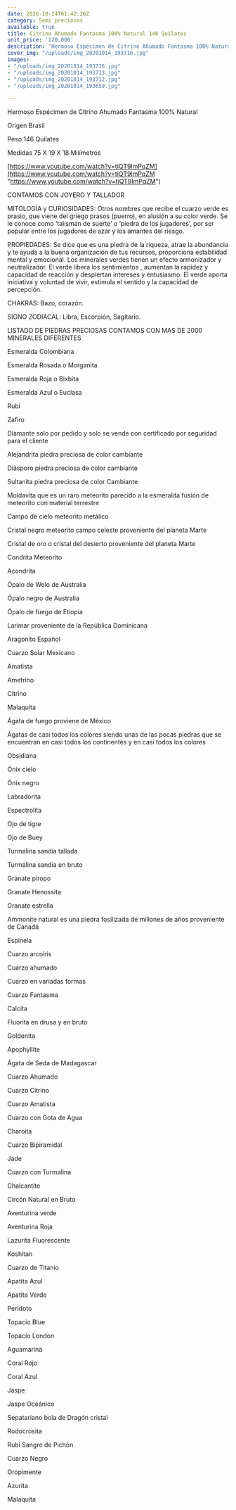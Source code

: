 ```yaml
---
date: 2020-10-24T01:42:26Z
category: Semi preciosas
available: true
title: Citrino Ahumado Fantasma 100% Natural 146 Quilates
unit_price: '120.000'
description: 'Hermoso Espécimen de Citrino Ahumado Fantasma 100% Natural '
cover_img: "/uploads/img_20201014_193716.jpg"
images:
- "/uploads/img_20201014_193716.jpg"
- "/uploads/img_20201014_193713.jpg"
- "/uploads/img_20201014_193712.jpg"
- "/uploads/img_20201014_193659.jpg"

---
```

Hermoso Espécimen de Citrino Ahumado Fantasma 100% Natural 

Origen Brasil

Peso 146 Quilates

Medidas 75 X 19 X 18 Milímetros

[https://www.youtube.com/watch?v=tiQT9ImPqZM](https://www.youtube.com/watch?v=tiQT9ImPqZM "https://www.youtube.com/watch?v=tiQT9ImPqZM")

CONTAMOS CON JOYERO Y TALLADOR

MITOLOGÍA y CURIOSIDADES: Otros nombres que recibe el cuarzo verde es prasio, que viene del griego prasos (puerro), en alusión a su color verde. Se le conoce como ‘talismán de suerte’ o ‘piedra de los jugadores’, por ser popular entre los jugadores de azar y los amantes del riesgo.

PROPIEDADES: Se dice que es una piedra de la riqueza, atrae la abundancia y te ayuda a la buena organización de tus recursos, proporciona estabilidad mental y emocional. Los minerales verdes tienen un efecto armonizador y neutralizador. El verde libera los sentimientos , aumentan la rapidez y capacidad de reacción y despiertan intereses y entusiasmo. El verde aporta iniciativa y voluntad de vivir, estimula el sentido y la capacidad de percepción.

CHAKRAS: Bazo, corazón.

SIGNO ZODIACAL: Libra, Escorpión, Sagitario. 

LISTADO DE PIEDRAS PRECIOSAS CONTAMOS CON MAS DE 2000 MINERALES DIFERENTES

Esmeralda Colombiana 

Esmeralda Rosada o Morganita

Esmeralda Roja o Bixbita

Esmeralda Azul o Euclasa 

Rubí 

Zafiro 

Diamante solo por pedido y solo se vende con certificado por seguridad para el cliente

Alejandrita piedra preciosa de color cambiante 

Diásporo piedra preciosa de color cambiante 

Sultanita piedra preciosa de color Cambiante 

Moldavita que es un raro meteorito parecido a la esmeralda fusión de meteorito con material terrestre 

Campo de cielo meteorito metálico 

Cristal negro meteorito campo celeste proveniente del planeta Marte 

Cristal de oro o cristal del desierto proveniente del planeta Marte 

Condrita Meteorito 

Acondrita 

Ópalo de Welo de Australia 

Ópalo negro de Australia 

Ópalo de fuego de Etiopía 

Larimar proveniente de la República Dominicana 

Aragonito Español 

Cuarzo Solar Mexicano 

Amatista 

Ametrino 

Citrino 

Malaquita 

Ágata de fuego proviene de México 

Ágatas de casi todos los colores siendo unas de las pocas piedras que se encuentran en casi todos los continentes y en casi todos los colores 

Obsidiana 

Ónix cielo 

Ónix negro 

Labradorita 

Espectrolita

Ojo de tigre 

Ojo de Buey

Turmalina sandia tallada 

Turmalina sandia en bruto 

Granate piropo 

Granate Henossita

Granate estrella 

Ammonite natural es una piedra fosilizada de millones de años proveniente de Canadá 

Espinela 

Cuarzo arcoíris 

Cuarzo ahumado 

Cuarzo en variadas formas 

Cuarzo Fantasma 

Calcita 

Fluorita en drusa y en bruto 

Goldenita 

Apophyllite 

Ágata de Seda de Madagascar 

Cuarzo Ahumado 

Cuarzo Citrino 

Cuarzo Amatista 

Cuarzo con Gota de Agua 

Charoita 

Cuarzo Bipiramidal 

Jade 

Cuarzo con Turmalina

Chalcantite

Circón Natural en Bruto

Aventurina verde 

Aventurina Roja

Lazurita Fluorescente 

Koshitan

Cuarzo de Titanio 

Apatita Azul 

Apatita Verde 

Peridoto

Topacio Blue 

Topacio London 

Aguamarina

Coral Rojo

Coral Azul 

Jaspe 

Jaspe Oceánico 

Sepatariano bola de Dragón cristal 

Rodocrosita 

Rubí Sangre de Pichón

Cuarzo Negro

Oropimente 

Azurita 

Malaquita